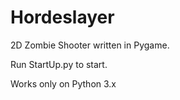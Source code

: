 # Hordeslayer
2D Zombie Shooter written in Pygame.

Run StartUp.py to start.

Works only on Python 3.x
